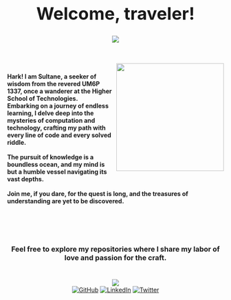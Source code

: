 <center><h1 style="font-size: 40px;">Welcome, traveler!</h1></center>

<div align="center">
  <img src="https://i.pinimg.com/736x/f6/39/48/f63948a6ce5743325780a706dc07fa11.jpg" />
</div>

<br />
<br />

<p>
  <img src="https://i.pinimg.com/236x/0b/e9/aa/0be9aa77786bdbc3d42126e6f7e048e4.jpg" align="right" style="width: 250px; height: 250px;">
<h4><br />Hark! I am Sultane, a seeker of wisdom from the revered UM6P 1337, once a wanderer at the Higher School of Technologies.<br />
  Embarking on a journey of endless learning, I delve deep into the mysteries of computation and technology, crafting my path with every line of code and every solved riddle.<br /><br /> The pursuit of knowledge is a boundless ocean, and my mind is but a humble vessel navigating its vast depths.<br /><br /> Join me, if you dare, for the quest is long, and the treasures of understanding are yet to be discovered.
</h4>
</p>

<br />
<br />
<br />

<div align="center">
   <h3>Feel free to explore my repositories where I share my labor of love and passion for the craft.<h3>
</div>
  
<br />

<div align="center">
  <img src="https://i.pinimg.com/originals/b4/8c/6e/b48c6ecc510a63e4d37ee571550ca66b.gif"/>
</div>  

<!-- Add your social media links here -->
<div align="center">
  <a href="https://github.com/sultaaaane" target="_blank"><img src="https://img.shields.io/badge/GitHub-181717?style=for-the-badge&logo=github&logoColor=white" alt="GitHub"></a>
  <a href="https://linkedin.com/in/mohammed-bentahir-alaoui-061299260" target="_blank"><img src="https://img.shields.io/badge/LinkedIn-0A66C2?style=for-the-badge&logo=linkedin&logoColor=white" alt="LinkedIn"></a>
  <a href="https://twitter.com/YOUR_TWITTER" target="_blank"><img src="https://img.shields.io/badge/Twitter-1DA1F2?style=for-the-badge&logo=twitter&logoColor=white" alt="Twitter"></a>
</div>

<br />
